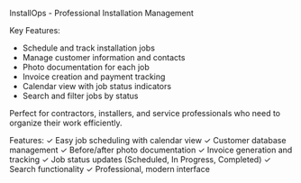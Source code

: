 InstallOps - Professional Installation Management

Key Features:
- Schedule and track installation jobs
- Manage customer information and contacts  
- Photo documentation for each job
- Invoice creation and payment tracking
- Calendar view with job status indicators
- Search and filter jobs by status

Perfect for contractors, installers, and service professionals who need to organize their work efficiently.

Features:
✓ Easy job scheduling with calendar view
✓ Customer database management
✓ Before/after photo documentation
✓ Invoice generation and tracking
✓ Job status updates (Scheduled, In Progress, Completed)
✓ Search functionality
✓ Professional, modern interface
